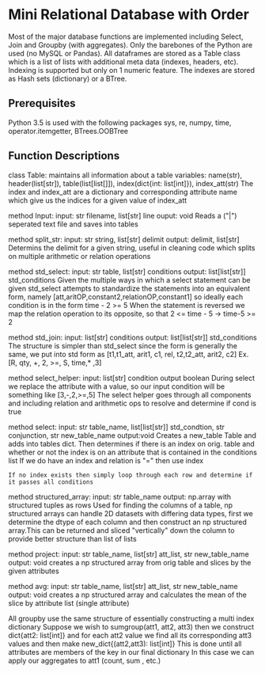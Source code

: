 # Mini Relational Database with Order

Most of the major database functions are implemented including Select, Join and Groupby (with aggregates). Only the barebones
of the Python are used (no MySQL or Pandas). All dataframes are stored as a Table class which is a list of lists with additional meta
data (indexes, headers, etc). Indexing is supported but only on 1 numeric feature. The indexes are stored as Hash sets (dictionary) or a BTree.

## Prerequisites
Python 3.5 is used with the following packages
sys, re, numpy, time, operator.itemgetter, BTrees.OOBTree

## Function Descriptions
class Table:
	maintains all information about a table
	variables: name(str), header(list[str]), table(list[list[]]),
	index(dict{int: list[int]}), index_att(str)
	The index and index_att are a dictionary and corresponding 
	attribute name which give us the indices for a given value of index_att

method Input:
	input: str filename, list[str] line
	ouput: void
	Reads a ("|") seperated text file and saves into tables

method split_str:
	input: str string, list[str] delimit
	output: delimit, list[str]
	Determins the delimit for a given string, useful in cleaning code which
	splits on multiple arithmetic or relation operations

method std_select:
	input: str table, list[str] conditions
	output: list[list[str]] std_conditions
	Given the multiple ways in which a select statement can be given 
	std_select attempts to standardize the statements into an equivalent 
	form, namely [att,aritOP,constant2,relationOP,constant1]
	so ideally each condition is in the form 
	time - 2 >= 5
	When the statement is reversed we map the relation operation to its
	opposite, so that 2 <= time - 5  ->  time-5 >= 2

method std_join:
	input: list[str] conditions
	output: list[list[str]] std_conditions
	The structure is simpler than std_select since the form is generally
	the same, we put into std form as 
	[t1,t1_att, arit1, c1, rel, t2,t2_att, arit2, c2] 
	Ex.
	[R, qty, +, 2, >=, S, time,* ,3]

method select_helper:
	input: list[str] condition
	output boolean
	During select we replace the attribute with a value, so our input
	 condition will be something like
	[3,-,2,>=,5] 
	The select helper goes through all components and including relation
	and arithmetic ops to resolve and determine if cond is true

method select:
	input: str table_name, list[list[str]] std_condtion, str conjunction,
	str new_table_name
	output:void
	Creates a new_table Table and adds into tables dict. 
	Then determines if there is an index on orig. table and whether or not
	the index is on an attribute that is contained in the conditions list
	If we do have an index and relation is "=" then use index

	If no index exists then simply loop through each row and determine if
	it passes all conditions

method structured_array:
	input: str table_name
	output: np.array with structured tuples as rows
	Used for finding the columns of a table, np structured arrays can handle
	2D datasets with differing data types, first we determine the dtype of each
	column and then construct an np structured array.This can be returned and 
	sliced "vertically" down the column to provide better structure than list 
	of lists

method project:
	input: str table_name, list[str] att_list, str new_table_name
	output: void
	creates a np structured array from orig table and slices by the given
	attributes
	
method avg:
	input: str table_name, list[str] att_list, str new_table_name
	output: void
	creates a np structured array and calculates the mean of the slice
	by attribute list (single attribute)

All groupby use the same structure of essentially constructing a multi index dictionary
Suppose we wish to sumgroup(att1, att2, att3) 
then we construct dict{att2: list[int]} and for each att2 value we find all its
corresponding att3 values and then make new_dict{(att2,att3): list[int]} 
This is done until all attributes are members of the key in our final dictionary
In this case we can apply our aggregates to att1 (count, sum , etc.) 

